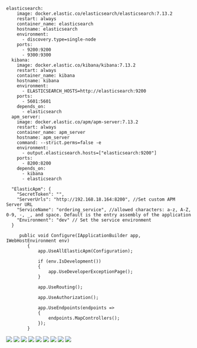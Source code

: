 ```
elasticsearch:
    image: docker.elastic.co/elasticsearch/elasticsearch:7.13.2
    restart: always
    container_name: elasticsearch
    hostname: elasticsearch
    environment:
      - discovery.type=single-node
    ports:
      - 9200:9200
      - 9300:9300
  kibana:
    image: docker.elastic.co/kibana/kibana:7.13.2
    restart: always
    container_name: kibana
    hostname: kibana
    environment:
      - ELASTICSEARCH_HOSTS=http://elasticsearch:9200
    ports:
      - 5601:5601
    depends_on:
      - elasticsearch
  apm_server:
    image: docker.elastic.co/apm/apm-server:7.13.2
    restart: always
    container_name: apm_server
    hostname: apm_server
    command: --strict.perms=false -e
    environment:
      - output.elasticsearch.hosts=["elasticsearch:9200"]
    ports:
      - 8200:8200
    depends_on:
      - kibana
      - elasticsearch
```
```
  "ElasticApm": {
    "SecretToken": "",
    "ServerUrls": "http://192.168.18.164:8200", //Set custom APM Server URL 
    "ServiceName": "ordering_service", //allowed characters: a-z, A-Z, 0-9, -, _, and space. Default is the entry assembly of the application
    "Environment": "dev" // Set the service environment
  }
```
```
     public void Configure(IApplicationBuilder app, IWebHostEnvironment env)
        {
            app.UseAllElasticApm(Configuration);

            if (env.IsDevelopment())
            {
                app.UseDeveloperExceptionPage();
            }

            app.UseRouting();

            app.UseAuthorization();

            app.UseEndpoints(endpoints =>
            {
                endpoints.MapControllers();
            });
        }
```
![](https://ftp.bmp.ovh/imgs/2021/06/78b4ae8dca6a6ec3.png)
![](https://ftp.bmp.ovh/imgs/2021/06/1e408cac3a5ee61d.png)
![](https://ftp.bmp.ovh/imgs/2021/06/cfb82eb381005f62.png)
![](https://ftp.bmp.ovh/imgs/2021/06/b7c98a78c4043f6f.png)
![](https://ftp.bmp.ovh/imgs/2021/06/54095d94fd19ca44.png)
![](https://ftp.bmp.ovh/imgs/2021/06/8def57fdf45b9c80.png)
![](https://ftp.bmp.ovh/imgs/2021/06/8a6a09be19a9815e.png)
![](https://ftp.bmp.ovh/imgs/2021/06/295b62b851f0af24.png)
![](https://ftp.bmp.ovh/imgs/2021/06/1a77db22149ef473.png)